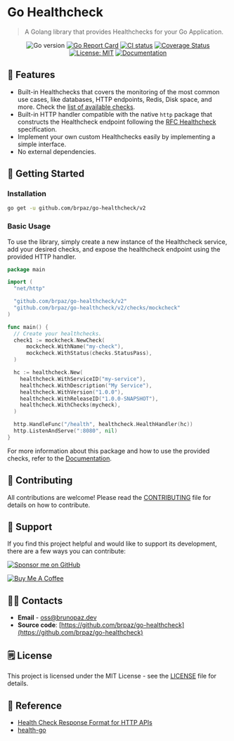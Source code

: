 # Go Healthcheck

> A Golang library that provides Healthchecks for your Go Application.


<div align="center">

![Go version](https://img.shields.io/github/go-mod/go-version/brpaz/go-healthcheck?style=for-the-badge)
[![Go Report Card](https://goreportcard.com/badge/github.com/brpaz/go-healthcheck?style=for-the-badge)](https://goreportcard.com/report/github.com/brpaz/go-healthcheck)
[![CI status](https://img.shields.io/github/actions/workflow/status/brpaz/go-healthcheck/ci.yml?style=for-the-badge)](https://github.com/brpaz/go-healthcheck/actions/workflows/ci.yml)
[![Coverage Status](https://img.shields.io/codecov/c/github/brpaz/go-healthcheck?style=for-the-badge)](https://codecov.io/gh/brpaz/go-healthcheck)
[![License: MIT](https://img.shields.io/badge/License-MIT-yellow.svg?style=for-the-badge)](https://opensource.org/licenses/MIT)
[![Documentation](https://img.shields.io/badge/Documentation-Documentation?style=for-the-badge&logo=mdbook&label=Read&color=%23ccc)](https://brpaz.github.io/go-healthcheck)

</div>

## 🎯 Features

- Built-in Healthchecks that covers the monitoring of the most common use cases, like databases, HTTP endpoints, Redis, Disk space, and more. Check the [list of available checks](https://brpaz.github.io/go-healthcheck/checks/).
- Built-in HTTP handler compatible with the native `http` package that constructs the Healthcheck endpoint following the [RFC Healthcheck](https://inadarei.github.io/rfc-healthcheck/) specification.
- Implement your own custom Healthchecks easily by implementing a simple interface.
- No external dependencies.

## 🚀 Getting Started

### Installation

```bash
go get -u github.com/brpaz/go-healthcheck/v2
```

### Basic Usage

To use the library, simply create a new instance of the Healthcheck service, add your desired checks, and expose the healthcheck endpoint using the provided HTTP handler.

```go
package main

import (
  "net/http"

  "github.com/brpaz/go-healthcheck/v2"
  "github.com/brpaz/go-healthcheck/v2/checks/mockcheck"
)

func main() {
  // Create your healthchecks.
  check1 := mockcheck.NewCheck(
      mockcheck.WithName("my-check"),
      mockcheck.WithStatus(checks.StatusPass),
  )

  hc := healthcheck.New(
    healthcheck.WithServiceID("my-service"),
    healthcheck.WithDescription("My Service"),
    healthcheck.WithVersion("1.0.0"),
    healthcheck.WithReleaseID("1.0.0-SNAPSHOT"),
    healthcheck.WithChecks(mycheck),
  )

  http.HandleFunc("/health", healthcheck.HealthHandler(hc))
  http.ListenAndServe(":8080", nil)
}
```

For more information about this package and how to use the provided checks, refer to the [Documentation](https://brpaz.github.io/go-healthcheck).

## 🤝 Contributing

All contributions are welcome! Please read the [CONTRIBUTING](CONTRIBUTING.md) file for details on how to contribute.

## 🫶 Support

If you find this project helpful and would like to support its development, there are a few ways you can contribute:

[![Sponsor me on GitHub](https://img.shields.io/badge/Sponsor-%E2%9D%A4-%23db61a2.svg?&logo=github&logoColor=red&&style=for-the-badge&labelColor=white)](https://github.com/sponsors/brpaz)

<a href="https://www.buymeacoffee.com/Z1Bu6asGV" target="_blank"><img src="https://www.buymeacoffee.com/assets/img/custom_images/orange_img.png" alt="Buy Me A Coffee" style="height: auto !important;width: auto !important;" ></a>

## 🧑‍🦱 Contacts

-  **Email** - [oss@brunopaz.dev](oss@brunopaz.dev)
-  **Source code**: [https://github.com/brpaz/go-healthcheck](https://github.com/brpaz/go-healthcheck)

## 🗒️ License

This project is licensed under the MIT License - see the [LICENSE](LICENSE) file for details.

## 🔗 Reference

- [Health Check Response Format for HTTP APIs](https://inadarei.github.io/rfc-healthcheck/)
- [health-go](https://github.com/hellofresh/health-go)
